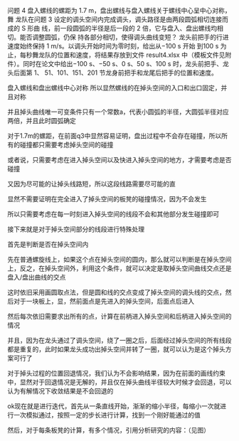 问题 4 盘入螺线的螺距为 1.7 m，盘出螺线与盘入螺线关于螺线中心呈中心对称，舞
龙队在问题 3 设定的调头空间内完成调头，调头路径是由两段圆弧相切连接而成的 S 形曲
线，前一段圆弧的半径是后一段的 2 倍，它与盘入、盘出螺线均相切。能否调整圆弧，仍保
持各部分相切，使得调头曲线变短？
龙头前把手的行进速度始终保持 1 m/s。以调头开始时间为零时刻，给出从−100 s 开始
到100 s 为止，每秒舞龙队的位置和速度，将结果存放到文件 result4.xlsx 中（模板文件见附
件）。同时在论文中给出−100 s、−50 s、0 s、50 s、100 s 时，龙头前把手、龙头后面第 1、
51、101、151、201 节龙身前把手和龙尾后把手的位置和速度。

盘入螺线和盘出螺线中心对称
所以显然螺线的在掉头空间的入口和出口固定，并且对称

并且掉头曲线唯一可变条件只有一个常数a，代表小圆弧的半径，大圆弧半径对应两倍，并且此时圆弧确定

对于1.7m的螺距，在前面q3中显然容易证明，盘出过程中不会存在碰撞，所以所有的碰撞都只需要考虑掉头空间的碰撞

或者说，只需要考虑在进入掉头空间以及快进入掉头空间的地方，才需要考虑是否碰撞

又因为尽可能的让掉头线路短，所以这段线路需要尽可能的直

显然不需要证明在完全进入了掉头空间的板凳的碰撞情况，因为不会发生

所以只需要考虑在每一时刻进入掉头空间的线段不会和其他部分发生碰撞即可

接下来就是对于掉头空间部分的线段进行特殊处理

首先是判断是否在掉头空间内

先在普通螺旋线上，如果这个点在掉头空间的圆内，那么就可以判断是在掉头空间上，反之，在掉头空间外，利用这个条件，就可以决定是取掉头空间曲线交点还是盘入/盘出曲线的交点

这时依旧采用画圆取点法，但是圆和线的交点变成了掉头空间的调头线的交点，然后对于一块板上，显，然前面点是先进入的掉头空间，后面点后进入

然后每次依旧需要求出所有的点，计算在前柄进入掉头空间和后柄进入掉头空间的情况

并且，因为在龙头通过了调头空间，绕了一圈之后，后面经过掉头空间的所有线段都是重复的，此时如果龙头成功出掉头空间并转了一圈，就可以认为是这个掉头方案可行了

对于掉头过程的位置回退情况，我们认为不会影响结果，因为在前面的画线约束中，显然对于回退情况是无解的，并且仅在掉头曲线半径较大时候才会回退，可以认为有解情况下收敛结果是不会回退的

ok现在就是进行迭代，首先从一条直线开始，渐渐的缩小半径，每缩小一次就进行一次模拟通过，按照一定的步长进行计算，找到一个刚好能通过的值

然后，对于每条板凳的计算，有多个情况，引用分析研究的内容：（见图）